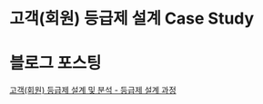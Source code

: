 # 고객(회원) 등급제 설계 Case Study


# 블로그 포스팅

[고객(회원) 등급제 설계 및 분석 - 등급제 설계 과정](https://blog.naver.com/bestinall/222734861771)


